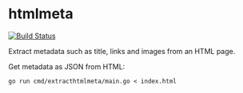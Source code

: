 # htmlmeta

[![Build Status](https://drone.rappet.de/api/badges/index/htmlmeta/status.svg)](https://drone.rappet.de/index/htmlmeta)

Extract metadata such as title, links and images from an HTML page.

Get metadata as JSON from HTML:

    go run cmd/extracthtmlmeta/main.go < index.html
